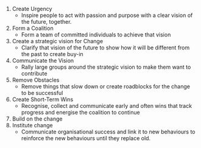 1. Create Urgency
	* Inspire people to act with passion and purpose with a clear vision of the future, together.
2. Form a Coalition
	* Form a team of committed individuals to achieve that vision
3. Create a strategic vision for Change
	* Clarify that vision of the future to show how it will be different from the past to create buy-in
4. Communicate the Vision
	* Rally large groups around the strategic vision to make them want to contribute
5. Remove Obstacles 
	* Remove things that slow down or create roadblocks for the change to be successful
6. Create Short-Term Wins 
	* Recognise, collect and communicate early and often wins that track progress and energise the coalition to continue
7. Build on the change
8. Institute change 
	* Communicate organisational success and link it to new behaviours to reinforce the new behaviours until they replace old.